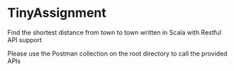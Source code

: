 # TinyAssignment
Find the shortest distance from town to town written in Scala with Restful API support

Please use the Postman collection on the root directory to call the provided APIs

